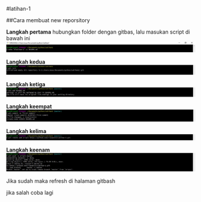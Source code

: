 #latihan-1

##Cara membuat new reporsitory

**Langkah pertama**
hubungkan folder dengan gitbas, lalu masukan script di bawah ini
![hasilnya](https://github.com/rizwan523/Latihan-1/blob/master/q.JPG)

**Langkah kedua**
![hasilnya](https://github.com/rizwan523/Latihan-1/blob/master/w.JPG)

**Langkah ketiga**
![hasilnya](https://github.com/rizwan523/Latihan-1/blob/master/e.JPG)

**Langkah keempat**
![hasilnya](https://github.com/rizwan523/Latihan-1/blob/master/r.JPG)

**Langkah kelima**
![hasilnya](https://github.com/rizwan523/Latihan-1/blob/master/t.JPG)

**Langkah keenam**
![hasilnya](https://github.com/rizwan523/Latihan-1/blob/master/y.JPG)

Jika sudah maka refresh di halaman gitbash

jika salah coba lagi